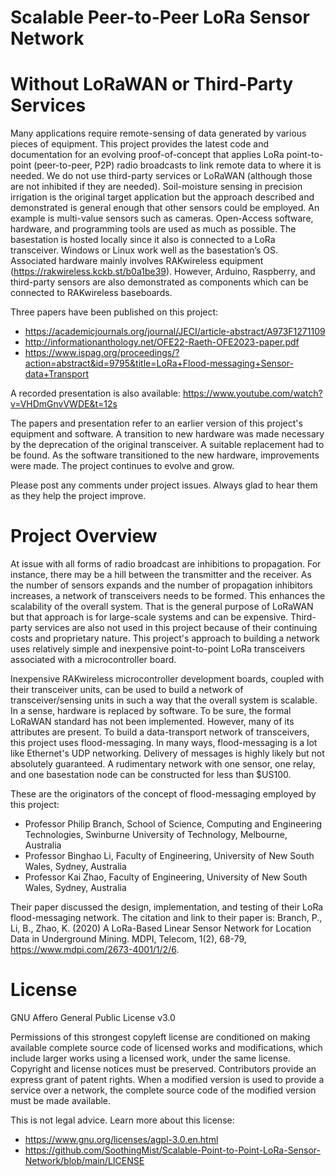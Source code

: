 # Scalable Peer-to-Peer LoRa Sensor Network
# Without LoRaWAN or Third-Party Services

Many applications require remote-sensing of data generated by various pieces of equipment. This project provides the latest code and documentation for an evolving proof-of-concept that applies LoRa point-to-point (peer-to-peer, P2P) radio broadcasts to link remote data to where it is needed. We do not use third-party services or LoRaWAN (although those are not inhibited if they are needed). Soil-moisture sensing in precision irrigation is the original target application but the approach described and demonstrated is general enough that other sensors could be employed. An example is multi-value sensors such as cameras. Open-Access software, hardware, and programming tools are used as much as possible. The basestation is hosted locally since it also is connected to a LoRa transceiver. Windows or Linux work well as the basestation’s OS. Associated hardware mainly involves RAKwireless equipment (https://rakwireless.kckb.st/b0a1be39). However, Arduino, Raspberry, and third-party sensors are also demonstrated as components which can be connected to RAKwireless baseboards.

Three papers have been published on this project:

 * https://academicjournals.org/journal/JECI/article-abstract/A973F1271109
 * http://informationanthology.net/OFE22-Raeth-OFE2023-paper.pdf
 * https://www.ispag.org/proceedings/?action=abstract&id=9795&title=LoRa+Flood-messaging+Sensor-data+Transport

A recorded presentation is also available: https://www.youtube.com/watch?v=VHDmGnvVWDE&t=12s

The papers and presentation refer to an earlier version of this project's equipment and software. A transition to new hardware was made necessary by the deprecation of the original transceiver. A suitable replacement had to be found. As the software transitioned to the new hardware, improvements were made. The project continues to evolve and grow.

Please post any comments under project issues. Always glad to hear them as they help the project improve.

# Project Overview

At issue with all forms of radio broadcast are inhibitions to propagation. For instance, there may be a hill between the transmitter and the receiver. As the number of sensors expands and the number of propagation inhibitors increases, a network of transceivers needs to be formed. This enhances the scalability of the overall system. That is the general purpose of LoRaWAN but that approach is for large-scale systems and can be expensive. Third-party services are also not used in this project because of their continuing costs and proprietary nature. This project's approach to building a network uses relatively simple and inexpensive point-to-point LoRa transceivers associated with a microcontroller board.

Inexpensive RAKwireless microcontroller development boards, coupled with their transceiver units, can be used to build a network of transceiver/sensing units in such a way that the overall system is scalable. In a sense, hardware is replaced by software. To be sure, the formal LoRaWAN standard has not been implemented. However, many of its attributes are present. To build a data-transport network of transceivers, this project uses flood-messaging. In many ways, flood-messaging is a lot like Ethernet's UDP networking. Delivery of messages is highly likely but not absolutely guaranteed. A rudimentary network with one sensor, one relay, and one basestation node can be constructed for less than $US100.

These are the originators of the concept of flood-messaging employed by this project:

   - Professor Philip Branch, School of Science, Computing and Engineering Technologies, Swinburne University of Technology, Melbourne, Australia
   - Professor Binghao Li, Faculty of Engineering, University of New South Wales, Sydney, Australia
   - Professor Kai Zhao, Faculty of Engineering, University of New South Wales, Sydney, Australia
  
Their paper discussed the design, implementation, and testing of their LoRa flood-messaging network. The citation and link to their paper is: Branch, P., Li, B., Zhao, K. (2020) A LoRa-Based Linear Sensor Network for Location Data in Underground Mining. MDPI, Telecom, 1(2), 68-79, https://www.mdpi.com/2673-4001/1/2/6.  

# License

GNU Affero General Public License v3.0

Permissions of this strongest copyleft license are conditioned on making available complete source code of licensed works and modifications, which include larger works using a licensed work, under the same license. Copyright and license notices must be preserved. Contributors provide an express grant of patent rights. When a modified version is used to provide a service over a network, the complete source code of the modified version must be made available.

This is not legal advice. Learn more about this license:
 * https://www.gnu.org/licenses/agpl-3.0.en.html
 * https://github.com/SoothingMist/Scalable-Point-to-Point-LoRa-Sensor-Network/blob/main/LICENSE

